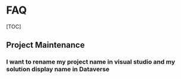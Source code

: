 # FAQ



[TOC]

## Project Maintenance

### I want to rename my project name in visual studio and my solution display name in Dataverse

